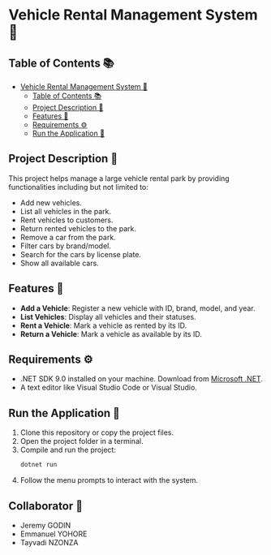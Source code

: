 # Vehicle Rental Management System 🚗

## Table of Contents 📚

- [Vehicle Rental Management System 🚗](#vehicle-rental-management-system-)
  - [Table of Contents 📚](#table-of-contents-)
  - [Project Description 📝](#project-description-)
  - [Features 🌟](#features-)
  - [Requirements ⚙️](#requirements-️)
  - [Run the Application 🚀](#run-the-application-)

## Project Description 📝

This project helps manage a large vehicle rental park by providing
functionalities including but not limited to:

- Add new vehicles.
- List all vehicles in the park.
- Rent vehicles to customers.
- Return rented vehicles to the park.
- Remove a car from the park.
- Filter cars by brand/model.
- Search for the cars by license plate.
- Show all available cars.

## Features 🌟

- **Add a Vehicle**: Register a new vehicle with ID, brand, model, and year.
- **List Vehicles**: Display all vehicles and their statuses.
- **Rent a Vehicle**: Mark a vehicle as rented by its ID.
- **Return a Vehicle**: Mark a vehicle as available by its ID.

## Requirements ⚙️

- .NET SDK 9.0 installed on your machine. Download from
  [Microsoft .NET](https://dotnet.microsoft.com/).
- A text editor like Visual Studio Code or Visual Studio.

## Run the Application 🚀

1. Clone this repository or copy the project files.
2. Open the project folder in a terminal.
3. Compile and run the project:
   ```bash
   dotnet run
   ```
4. Follow the menu prompts to interact with the system.

## Collaborator 👥
- Jeremy GODIN
- Emmanuel YOHORE
- Tayvadi NZONZA
